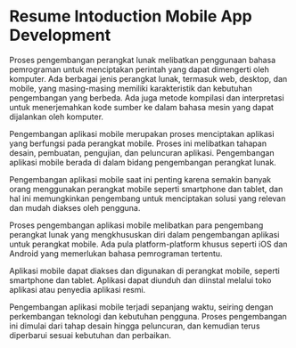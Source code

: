 <h1>Resume Intoduction Mobile App Development</h1>
Proses pengembangan perangkat lunak melibatkan penggunaan bahasa pemrograman untuk menciptakan perintah yang dapat dimengerti oleh komputer. Ada berbagai jenis perangkat lunak, termasuk web, desktop, dan mobile, yang masing-masing memiliki karakteristik dan kebutuhan pengembangan yang berbeda. Ada juga metode kompilasi dan interpretasi untuk menerjemahkan kode sumber ke dalam bahasa mesin yang dapat dijalankan oleh komputer.

Pengembangan aplikasi mobile merupakan proses menciptakan aplikasi yang berfungsi pada perangkat mobile. Proses ini melibatkan tahapan desain, pembuatan, pengujian, dan peluncuran aplikasi. Pengembangan aplikasi mobile berada di dalam bidang pengembangan perangkat lunak.

Pengembangan aplikasi mobile saat ini penting karena semakin banyak orang menggunakan perangkat mobile seperti smartphone dan tablet, dan hal ini memungkinkan pengembang untuk menciptakan solusi yang relevan dan mudah diakses oleh pengguna.

Proses pengembangan aplikasi mobile melibatkan para pengembang perangkat lunak yang mengkhususkan diri dalam pengembangan aplikasi untuk perangkat mobile. Ada pula platform-platform khusus seperti iOS dan Android yang memerlukan bahasa pemrograman tertentu.

Aplikasi mobile dapat diakses dan digunakan di perangkat mobile, seperti smartphone dan tablet. Aplikasi dapat diunduh dan diinstal melalui toko aplikasi atau penyedia aplikasi resmi.

Pengembangan aplikasi mobile terjadi sepanjang waktu, seiring dengan perkembangan teknologi dan kebutuhan pengguna. Proses pengembangan ini dimulai dari tahap desain hingga peluncuran, dan kemudian terus diperbarui sesuai kebutuhan dan perbaikan.
